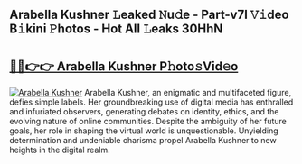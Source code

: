## Arabella Kushner 𝙻eaked 𝙽u𝚍e - Part-v7l 𝚅𝚒deo B𝚒kini 𝙿hotos - Hot All 𝙻eaks 30HhN

# <h2><a href="http://ld0lsb.urlbe.top/?page=Arabella+Kushner">🔗🔗👉👉 Arabella Kushner P𝚑oto𝚜Vid𝚎o</a></h2>

[![Arabella Kushner](https://i.imgur.com/eBuTRDB.gif)](http://ld0lsb.urlbe.top/?page=Arabella+Kushner)
Arabella Kushner, an enigmatic and multifaceted figure, defies simple labels. Her groundbreaking use of digital media has enthralled and infuriated observers, generating debates on identity, ethics, and the evolving nature of online communities. Despite the ambiguity of her future goals, her role in shaping the virtual world is unquestionable. Unyielding determination and undeniable charisma propel Arabella Kushner to new heights in the digital realm.
